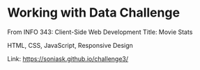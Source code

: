 # Working with Data Challenge

From INFO 343: Client-Side Web Development
Title: Movie Stats

HTML, CSS, JavaScript, Responsive Design

Link: https://soniask.github.io/challenge3/
